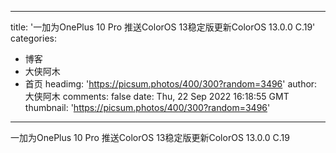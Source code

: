 
---
title: '一加为OnePlus 10 Pro 推送ColorOS 13稳定版更新ColorOS 13.0.0 C.19'
categories: 
 - 博客
 - 大侠阿木
 - 首页
headimg: 'https://picsum.photos/400/300?random=3496'
author: 大侠阿木
comments: false
date: Thu, 22 Sep 2022 16:18:55 GMT
thumbnail: 'https://picsum.photos/400/300?random=3496'
---

<div>   
一加为OnePlus 10 Pro 推送ColorOS 13稳定版更新ColorOS 13.0.0 C.19  
</div>
            